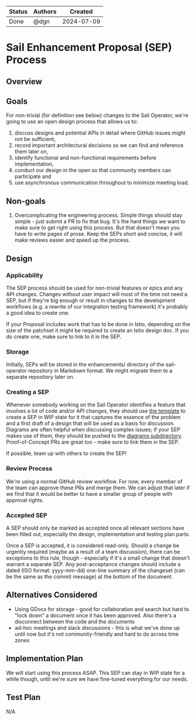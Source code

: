|Status                                             | Authors      | Created    | 
|---------------------------------------------------|--------------|------------|
|Done                                               | @dgn         | 2024-07-09 |

# Sail Enhancement Proposal (SEP) Process

## Overview


## Goals
For non-trivial (for definition see below) changes to the Sail Operator, we're going to use an open design process that allows us to:
1. discuss designs and potential APIs in detail where GitHub issues might not be sufficient,
1. record important architectural decisions so we can find and reference them later on,
1. identify functional and non-functional requirements before implementation,
1. conduct our design in the open so that community members can participate and
1. use asynchronous communication throughout to minimize meeting load.

## Non-goals
1. Overcomplicating the engineering process. Simple things should stay simple - just submit a PR to fix that bug. It's the hard things we want to make sure to get right using this process. But that doesn't mean you have to write pages of prose. Keep the SEPs short and concise, it will make reviews easier and speed up the process.

## Design

### Applicability
The SEP process should be used for non-trivial features or epics and any API changes. Changes without user impact will most of the time not need a SEP, but if they're big enough or result in changes to the development workflows (e.g. a rewrite of our integration testing framework) it's probably a good idea to create one.

If your Proposal includes work that has to be done in Istio, depending on the size of the patchset it might be required to create an Istio design doc. If you do create one, make sure to link to it in the SEP.

### Storage
Initially, SEPs will be stored in the enhancements/ directory of the sail-operator repository in Markdown format. We might migrate them to a separate repository later on.

### Creating a SEP
Whenever somebody working on the Sail Operator identifies a feature that involves a lot of code and/or API changes, they should use [the template](./SEP0-template.md) to create a SEP in WIP state for it that captures the essence of the problem and a first draft of a design that will be used as a basis for discussion. Diagrams are often helpful when discussing complex issues; if your SEP makes use of them, they should be pushed to the [diagrams subdirectory](./diagrams/). Proof-of-Concept PRs are great too - make sure to link them in the SEP.

If possible, team up with others to create the SEP!

### Review Process
We're using a normal GitHub review workflow. For now, every member of the team can approve these PRs and merge them. We can adjust that later if we find that it would be better to have a smaller group of people with approval rights.

### Accepted SEP
A SEP should only be marked as accepted once all relevant sections have been filled out, especially the design, implementation and testing plan parts.

Once a SEP is accepted, it is considered read-only. Should a change be urgently required (maybe as a result of a team discussion), there can be exceptions to this rule, though - especially if it's a small change that doesn't warrant a separate SEP. Any post-acceptance changes should include a dated (ISO format: yyyy-mm-dd) one-line summary of the changeset (can be the same as the commit message) at the bottom of the document.

## Alternatives Considered

* Using GDocs for storage - good for collaboration and search but hard to "lock down" a document once it has been approved. Also there's a disconnect between the code and the documents
* ad-hoc meetings and slack discussions - this is what we've done up until now but it's not community-friendly and hard to do across time zones

## Implementation Plan

We will start using this process ASAP. This SEP can stay in WIP state for a while though, until we're sure we have fine-tuned everything for our needs.

## Test Plan

N/A
